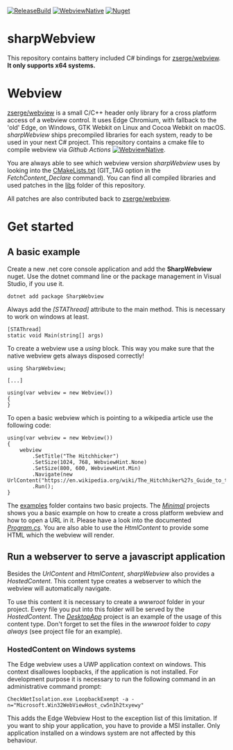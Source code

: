 [![ReleaseBuild](https://github.com/geaz/sharpWebview/workflows/ReleaseBuild/badge.svg)](https://github.com/geaz/sharpWebview/actions?query=workflow%3AReleaseBuild)
[![WebviewNative](https://github.com/geaz/sharpWebview/workflows/WebviewNative/badge.svg)](https://github.com/geaz/sharpWebview/actions?query=workflow%3AWebviewNative)
[![Nuget](https://img.shields.io/nuget/v/SharpWebview?color=green)](https://www.nuget.org/packages/SharpWebview/)

# sharpWebview

This repository contains battery included C# bindings for [zserge/webview](https://github.com/zserge/webview). **It only supports x64 systems.**

# Webview

[zserge/webview](https://github.com/zserge/webview) is a small C/C++ header only library for a cross platform access of a webview control.
It uses Edge Chromium, with fallback to the 'old' Edge, on Windows, GTK Webkit on Linux and Cocoa Webkit on macOS.
*sharpWebview* ships precompiled libraries for each system, ready to be used in your next C# project. This repository contains a cmake file to compile webview via *Github Actions* [![WebviewNative](https://github.com/geaz/sharpWebview/workflows/WebviewNative/badge.svg)](https://github.com/geaz/sharpWebview/actions?query=workflow%3AWebviewNative).

You are always able to see which webview version *sharpWebview* uses by looking into the [CMakeLists.txt](https://github.com/geaz/sharpWebview/blob/master/CMakeLists.txt) (GIT_TAG option in the *FetchContent_Declare* command). You can find all compiled libraries and used patches in the [libs](https://github.com/geaz/sharpWebview/tree/master/libs) folder of this repository.

All patches are also contributed back to [zserge/webview](https://github.com/zserge/webview).

# Get started

## A basic example

Create a new .net core console application and add the **SharpWebview** nuget. Use the dotnet command line or the package management in Visual Studio, if you use it.

```
dotnet add package SharpWebview
```

Always add the *[STAThread]* attribute to the main method. This is necessary to work on windows at least.

```
[STAThread]
static void Main(string[] args)
```

To create a webview use a *using* block. This way you make sure that the native webview gets always disposed correctly!

```
using SharpWebview;

[...]

using(var webview = new Webview())
{
}
```

To open a basic webview which is pointing to a wikipedia article use the following code:

```
using(var webview = new Webview())
{
    webview
        .SetTitle("The Hitchhicker")             
        .SetSize(1024, 768, WebviewHint.None)
        .SetSize(800, 600, WebviewHint.Min)
        .Navigate(new UrlContent("https://en.wikipedia.org/wiki/The_Hitchhiker%27s_Guide_to_the_Galaxy_(novel)"))
        .Run();
}
```

The [examples](https://github.com/geaz/sharpWebview/tree/master/examples) folder contains two basic projects. The [*Minimal*](https://github.com/geaz/sharpWebview/tree/master/examples/Minimal) projects shows you a basic example on how to create a cross platform webview and how to open a URL in it.
Please have a look into the documented [*Program.cs*](https://github.com/geaz/sharpWebview/blob/master/examples/Minimal/Program.cs). You are also able to use the *HtmlContent* to provide some HTML which the webview will render.

## Run a webserver to serve a javascript application

Besides the *UrlContent* and *HtmlContent*, *sharpWebview* also provides a *HostedContent*. This content type creates a webserver to which the webview will automatically navigate.

To use this content it is necessary to create a *wwwroot* folder in your project. Every file you put into this folder will be served by the *HostedContent*. The [*DesktopApp*](https://github.com/geaz/sharpWebview/tree/master/examples/DesktopApp) project is an example of the usage of this content type.
Don't forget to set the files in the *wwwroot* folder to *copy always* (see project file for an example).

### HostedContent on Windows systems

The Edge webview uses a UWP application context on windows. This context disallowes loopbacks, if the application is not installed. For development purpose it is necessary to run the following command in an administrative command prompt:

```
CheckNetIsolation.exe LoopbackExempt -a -n="Microsoft.Win32WebViewHost_cw5n1h2txyewy"
```

This adds the Edge Webview Host to the exception list of this limitation. If you want to ship your application, you have to provide a MSI installer. Only application installed on a windows system are not affected by this behaviour.